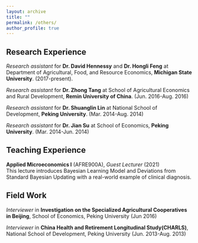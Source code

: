 ```yaml
---
layout: archive
title: ""
permalink: /others/
author_profile: true
---
```

## Research Experience      
 *Research assistant* for **Dr. David Hennessy** and **Dr. Hongli Feng** at Department of Agricultural, Food, and Resource Economics, **Michigan State University**. (2017-present).
 
 *Research assistant* for **Dr. Zhong Tang** at School of Agricultural Economics and Rural Development, **Remin University of China**. (Jun. 2016-Aug. 2016)
 
 *Research assistant* for **Dr. Shuanglin Lin** at National School of Development, **Peking University**. (Mar. 2014-Aug. 2014)
 
 *Research assistant* for **Dr. Jian Su** at School of Economics, **Peking University**. (Mar. 2014-Jun. 2014)
## Teaching Experience
  **Applied Microeconomics I** (AFRE900A), *Guest Lecturer* (2021)     
  This lecture introduces Bayesian Learning Model and Deviations from Standard Bayesian Updating with a real-world example of clinical diagnosis. 
## Field Work
*Interviewer* in **Investigation on the Specialized Agricultural Cooperatives in Beijing**, School of Economics, Peking University (Jun 2016)

*Interviewer* in **China Health and Retirement Longitudinal Study(CHARLS)**, National School of Development, Peking University (Jun. 2013-Aug. 2013)
